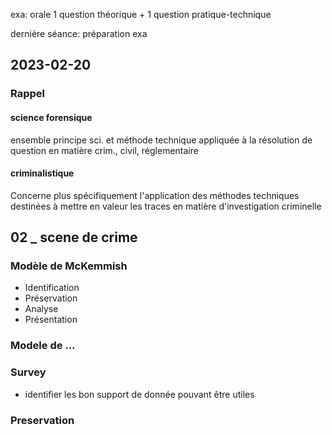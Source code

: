 
exa: orale 
  1 question théorique + 1 question pratique-technique

dernière séance: préparation exa

## 2023-02-20

### Rappel
#### science forensique
ensemble principe sci. et méthode technique appliquée à la résolution de question en matière crim., civil, réglementaire
#### criminalistique
Concerne plus spécifiquement l'application des méthodes techniques destinées à mettre en valeur les traces en matière d'investigation criminelle

## 02 _ scene de crime
### Modèle de McKemmish
 - Identification
 - Préservation
 - Analyse
 - Présentation

### Modele de ...

### Survey
 - identifier les bon support de donnée pouvant être utiles

### Preservation
